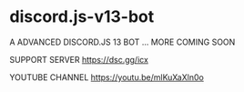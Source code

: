 # discord.js-v13-bot
 A ADVANCED DISCORD.JS 13 BOT ... MORE COMING SOON



SUPPORT SERVER
https://dsc.gg/icx


YOUTUBE  CHANNEL 
https://youtu.be/mlKuXaXln0o
